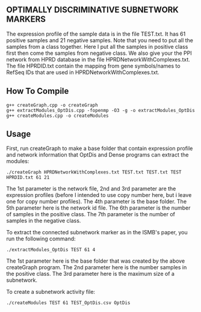 ## OPTIMALLY DISCRIMINATIVE SUBNETWORK MARKERS

The expression profile of the sample data is in the file TEST.txt. It has 61 positive samples and 21 negative samples. Note that you need to put all the samples from a class together. Here I put all the samples in positive class first then come the samples from negative class.
We also give your the PPI network from HPRD database in the file HPRDNetworkWithComplexes.txt. The file HPRDID.txt contain the mapping from gene symbols/names to RefSeq IDs that are used in HPRDNetworkWithComplexes.txt.

## How To Compile

```
g++ createGraph.cpp -o createGraph
g++ extractModules_OptDis.cpp -fopenmp -O3 -g -o extractModules_OptDis
g++ createModules.cpp -o createModules
```

## Usage

First, run createGraph to make a base folder that contain expression profile and network information that OptDis and Dense programs can extract the modules:

```
./createGraph HPRDNetworkWithComplexes.txt TEST.txt TEST.txt TEST HPRDID.txt 61 21
```

The 1st parameter is the network file, 2nd and 3rd parameter are the expression profiles (before I intended to use copy number here, but i leave one for copy number profiles). The 4th parameter is the base folder. The 5th parameter here is the network id file. The 6th parameter is the number of samples in the positive class. The 7th parameter is the number of samples in the negative class.

To extract the connected subnetwork marker as in the ISMB's paper, you run the following command:

```
./extractModules_OptDis TEST 61 4
```

The 1st parameter here is the base folder that was created by the above createGraph program. The 2nd parameter here is the number samples in the positive class. The 3rd parameter here is the maximum size of a subnetwork.

To create a subnetwork activity file:

```
./createModules TEST 61 TEST_OptDis.csv OptDis
```

